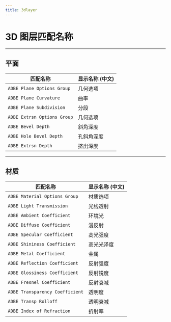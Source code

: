 ```yaml
---
title: 3dlayer
---
```

# 3D 图层匹配名称

---

## 平面

| 匹配名称      | 显示名称 (中文) |
| ----------------------------- | --------------- |
| `ADBE Plane Options Group`  | 几何选项        |
| `ADBE Plane Curvature`      | 曲率    |
| `ADBE Plane Subdivision`    | 分段    |
| `ADBE Extrsn Options Group` | 几何选项        |
| `ADBE Bevel Depth`          | 斜角深度        |
| `ADBE Hole Bevel Depth`     | 孔斜角深度      |
| `ADBE Extrsn Depth`         | 挤出深度        |

---

## 材质

| 匹配名称          | 显示名称 (中文) |
| --------------------------------- | --------------- |
| `ADBE Material Options Group`   | 材质选项        |
| `ADBE Light Transmission`       | 光线透射        |
| `ADBE Ambient Coefficient`      | 环境光          |
| `ADBE Diffuse Coefficient`      | 漫反射          |
| `ADBE Specular Coefficient`     | 高光强度        |
| `ADBE Shininess Coefficient`    | 高光光泽度      |
| `ADBE Metal Coefficient`        | 金属    |
| `ADBE Reflection Coefficient`   | 反射强度        |
| `ADBE Glossiness Coefficient`   | 反射锐度        |
| `ADBE Fresnel Coefficient`      | 反射衰减        |
| `ADBE Transparency Coefficient` | 透明度          |
| `ADBE Transp Rolloff`   | 透明衰减        |
| `ADBE Index of Refraction`      | 折射率          |
